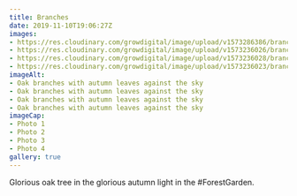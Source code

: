```yaml
---
title: Branches
date: 2019-11-10T19:06:27Z
images:
- https://res.cloudinary.com/growdigital/image/upload/v1573286386/branches-BCDE43CF.jpg
- https://res.cloudinary.com/growdigital/image/upload/v1573236026/branches-F164D23D.jpg
- https://res.cloudinary.com/growdigital/image/upload/v1573236028/branches-6F0B8A8B.jpg
- https://res.cloudinary.com/growdigital/image/upload/v1573236023/branches-7C5C2806.jpg
imageAlt:
- Oak branches with autumn leaves against the sky
- Oak branches with autumn leaves against the sky
- Oak branches with autumn leaves against the sky
- Oak branches with autumn leaves against the sky
imageCap:
- Photo 1
- Photo 2
- Photo 3
- Photo 4
gallery: true
---
```


Glorious oak tree in the glorious autumn light in the #ForestGarden.
